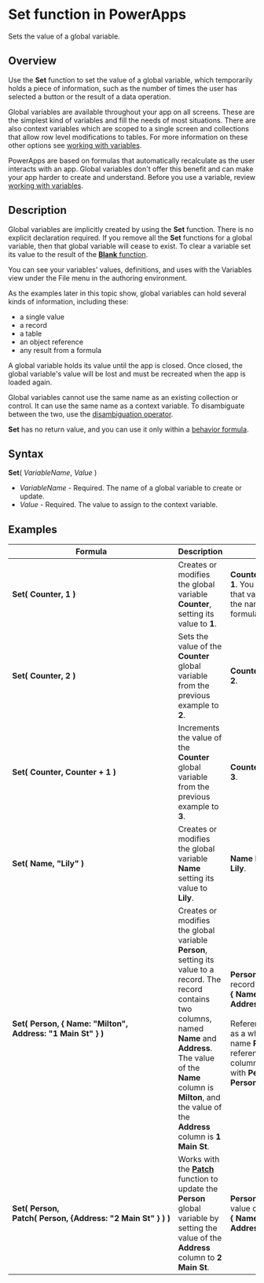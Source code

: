 <properties
	pageTitle="Set function | Microsoft PowerApps"
	description="Reference information, including syntax and examples, for the Set function in PowerApps"
	services=""
	suite="powerapps"
	documentationCenter="na"
	authors="gregli-msft"
	manager="anneta"
	editor=""
	tags=""/>

<tags
   ms.service="powerapps"
   ms.devlang="na"
   ms.topic="article"
   ms.tgt_pltfrm="na"
   ms.workload="na"
   ms.date="06/29/2017"
   ms.author="gregli"/>

# Set function in PowerApps #

Sets the value of a global variable.

## Overview ##

Use the **Set** function to set the value of a global variable, which temporarily holds a piece of information, such as the number of times the user has selected a button or the result of a data operation.  

Global variables are available throughout your app on all screens.  These are the simplest kind of variables and fill the needs of most situations.  There are also context variables which are scoped to a single screen and collections that allow row level modifications to tables.  For more information on these other options see [working with variables](../working-with-variables.md).

PowerApps are based on formulas that automatically recalculate as the user interacts with an app.  Global variables don't offer this benefit and can make your app harder to create and understand.  Before you use a variable, review [working with variables](../working-with-variables.md).

## Description ##

Global variables are implicitly created by using the **Set** function.  There is no explicit declaration required.  If you remove all the **Set** functions for a global variable, then that global variable will cease to exist.  To clear a variable set its value to the result of the [**Blank** function](function-blank.md). 

You can see your variables' values, definitions, and uses with the Variables view under the File menu in the authoring environment. 

As the examples later in this topic show, global variables can hold several kinds of information, including these:

- a single value
- a record
- a table
- an object reference
- any result from a formula

A global variable holds its value until the app is closed.  Once closed, the global variable's value will be lost and must be recreated when the app is loaded again.

Global variables cannot use the same name as an existing collection or control.  It can use the same name as a context variable.  To disambiguate between the two, use the [disambiguation operator](operators.md#disambiguation-operator).

**Set** has no return value, and you can use it only within a [behavior formula](../working-with-formulas-in-depth.md#behavior-formulas).

## Syntax ##

**Set**( *VariableName*, *Value* )

- *VariableName* - Required.  The name of a global variable to create or update.
- *Value* - Required.  The value to assign to the context variable.

## Examples ##

| Formula | Description | Result |
|---------|-------------|--------|
| **Set(&nbsp;Counter,&nbsp;1&nbsp;)** | Creates or modifies the global variable **Counter**, setting its value to **1**.  | **Counter** has the value **1**. You can reference that variable by using the name **Counter** in a formula on any screen. |
| **Set(&nbsp;Counter,&nbsp;2&nbsp;)** | Sets the value of the **Counter** global variable from the previous example to **2**. | **Counter** has the value **2**.  |
| **Set(&nbsp;Counter,&nbsp;Counter + 1&nbsp;)** | Increments the value of the **Counter** global variable from the previous example to **3**. | **Counter** has the value **3**.  |
| **Set(&nbsp;Name,&nbsp;"Lily" )** | Creates or modifies the global variable **Name** setting its value to **Lily**.| **Name** has the value **Lily**. |
| **Set(&nbsp;Person,&nbsp;{&nbsp;Name:&nbsp;"Milton", Address:&nbsp;"1&nbsp;Main&nbsp;St"&nbsp;} )** | Creates or modifies the global variable **Person**, setting its value to a record. The record contains two columns, named **Name** and **Address**. The value of the **Name** column is **Milton**, and the value of the **Address** column is **1 Main St**.|**Person** has the value of record **{&nbsp;Name:&nbsp;"Milton", Address:&nbsp;"1&nbsp;Main&nbsp;St"&nbsp;}**.<br><br>Reference this record as a whole with the name **Person**, or reference an individual column of this record with **Person.Name** or **Person.Address**. |
| **Set(&nbsp;Person, Patch(&nbsp;Person,&nbsp;{Address:&nbsp;"2&nbsp;Main&nbsp;St"&nbsp;}&nbsp;)&nbsp;)** | Works with the **[Patch](function-patch.md)** function to update the **Person** global variable by setting the value of the **Address** column to **2 Main St**.  | **Person** now has the value of record **{&nbsp;Name:&nbsp;"Milton", Address:&nbsp;"2&nbsp;Main&nbsp;St"&nbsp;}**.  |



